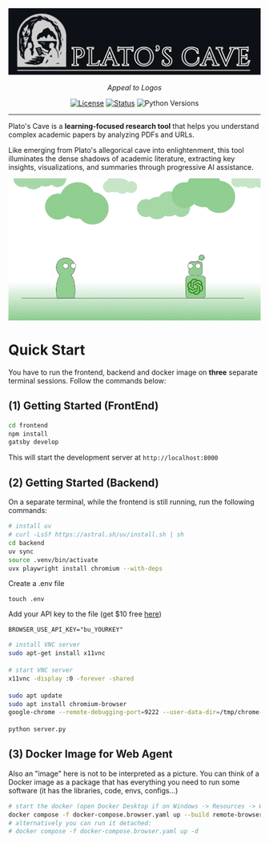 <div align="center">
<img src="docs/img/banner.png" alt="Plato's Cave Logo">


_Appeal to Logos_

[![License](https://img.shields.io/badge/license-MIT-blue.svg)](LICENSE)
[![Status](https://img.shields.io/badge/status-prototype-yellow)]()
![Python Versions](https://img.shields.io/badge/python-3.10%20%7C%203.11%20%7C%203.12%20%7C%203.13-orange)
</div>

---

Plato's Cave is a **learning-focused research tool** that helps you understand complex academic papers by analyzing PDFs and URLs. 

Like emerging from Plato's allegorical cave into enlightenment, this tool illuminates the dense shadows of academic literature, extracting key insights, visualizations, and summaries through progressive AI assistance.

![Green Cave](https://github.com/matheusmaldaner/PlatosCave/blob/main/green_cave.gif)


# Quick Start

You have to run the frontend, backend and docker image on **three** separate terminal sessions. Follow the commands below:

## (1) Getting Started (FrontEnd)

```bash
cd frontend
npm install
gatsby develop
```

This will start the development server at `http://localhost:8000`

## (2) Getting Started (Backend)

On a separate terminal, while the frontend is still running, run the following commands:

```bash
# install uv 
# curl -LsSf https://astral.sh/uv/install.sh | sh
cd backend
uv sync
source .venv/bin/activate
uvx playwright install chromium --with-deps
```

Create a .env file
```
touch .env
```

Add your API key to the file (get $10 free [here](https://cloud.browser-use.com/dashboard/api))
```
BROWSER_USE_API_KEY="bu_YOURKEY"
```

```bash
# install VNC server
sudo apt-get install x11vnc

# start VNC server
x11vnc -display :0 -forever -shared

sudo apt update
sudo apt install chromium-browser
google-chrome --remote-debugging-port=9222 --user-data-dir=/tmp/chrome-debug

python server.py
```

## (3) Docker Image for Web Agent

Also an "image" here is not to be interpreted as a picture. You can think of a Docker image as a package that has everything you need to run some software (it has the libraries, code, envs, configs...)

```bash 
# start the docker (open Docker Desktop if on Windows -> Resources -> WSL Integration -> Enable Integration)
docker compose -f docker-compose.browser.yaml up --build remote-browser
# alternatively you can run it detached:
# docker compose -f docker-compose.browser.yaml up -d
```